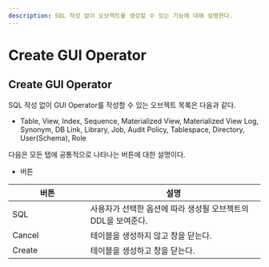 ```yaml
---
description: SQL 작성 없이 오브젝트를 생성할 수 있는 기능에 대해 설명한다.
---
```


# Create GUI Operator

## Create GUI Operator

SQL 작성 없이 GUI Operator를 작성할 수 있는 오브젝트 목록은 다음과 같다.

* Table, View, Index, Sequence, Materialized View, Materialized View Log, Synonym, DB Link, Library, Job, Audit Policy, Tablespace, Directory, User(Schema), Role&#x20;

다음은 모든 탭에 공통적으로 나타나는 버튼에 대한 설명이다.

* 버튼

<table><thead><tr><th width="140">버튼</th><th>설명</th></tr></thead><tbody><tr><td>SQL</td><td>사용자가 선택한 옵션에 따라 생성될 오브젝트의 DDL을 보여준다.</td></tr><tr><td>Cancel</td><td>테이블을 생성하지 않고 창을 닫는다.</td></tr><tr><td>Create</td><td>테이블을 생성하고 창을 닫는다.</td></tr></tbody></table>

